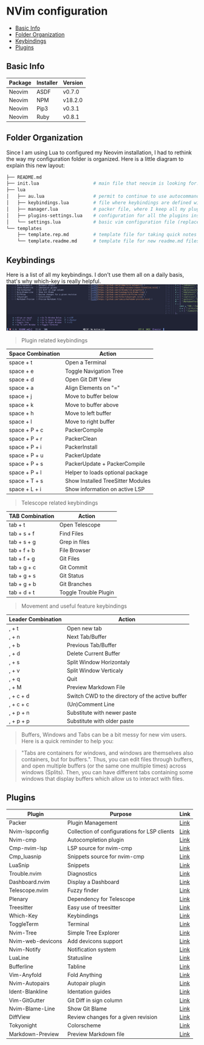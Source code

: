 # NVim configuration

- [Basic Info](#basic-info)
- [Folder Organization](#folder-organization)
- [Keybindings](#keybindings)
- [Plugins](#plugins)

## Basic Info

| Package | Installer | Version |
|---------|-----------|---------|
| Neovim  | ASDF      | v0.7.0  |
| Neovim  | NPM       | v18.2.0 |
| Neovim  | Pip3      | v0.3.1  |
| Neovim  | Ruby      | v0.8.1  |

## Folder Organization

Since I am using Lua to configured my Neovim installation, I had to rethink the way my configuration folder is organized.
Here is a little diagram to explain this new layout:
```sh
├── README.md
├── init.lua                    # main file that neovim is looking for. Bring together all the sub-configuration files.
├── lua                         
│   ├── au.lua                  # permit to continue to use autocommands on LUA configuration.
│   ├── keybindings.lua         # file where keybindings are defined with the help of the which-key plugin.
│   ├── manager.lua             # packer file, where I keep all my plugins.
│   ├── plugins-settings.lua    # configuration for all the plugins installed in the file above.
│   └── settings.lua            # basic vim configuration file (replacement for my old init.vim).
└── templates
    ├── template.rep.md         # template file for taking quick notes during meetings.
    └── template.readme.md      # template file for new readme.md files.
```

## Keybindings

Here is a list of all my keybindings.
I don't use them all on a daily basis, that's why which-key is really helpful.
![which-key demo](./../images/which-key.png)


> Plugin related keybindings

| Space Combination | Action |
|-------------|--------|
| space + t   | Open a Terminal |
| space + e   | Toggle Navigation Tree |
| space + d   | Open Git Diff View |
| space + a   | Align Elements on "=" |
| space + j   | Move to buffer below |
| space + k   | Move to buffer above |
| space + h   | Move to left buffer |
| space + l   | Move to right buffer |
| space + P + c   | PackerCompile |
| space + P + r   | PackerClean |
| space + P + i   | PackerInstall |
| space + P + u   | PackerUpdate |
| space + P + s   | PackerUpdate + PackerCompile |
| space + P + l   | Helper to loads optional package |
| space + T + s   | Show Installed TreeSitter Modules |
| space + L + i   | Show information on active LSP |

> Telescope related keybindings

| TAB Combination | Action |
|-------------|--------|
| tab + t     | Open Telescope |
| tab + s + f | Find Files |
| tab + s + g | Grep in files |
| tab + f + b | File Browser |
| tab + f + g | Git Files |
| tab + g + c | Git Commit |
| tab + g + s | Git Status |
| tab + g + b | Git Branches |
| tab + d + t | Toggle Trouble Plugin |

> Movement and useful feature keybindings

| Leader Combination | Action |
|-------------|--------|
| , + t       | Open new tab |
| , + n       | Next Tab/Buffer |
| , + b       | Previous Tab/Buffer |
| , + d       | Delete Current Buffer |
| , + s       | Split Window Horizontaly |
| , + v       | Split Window Verticaly |
| , + q       | Quit |
| , + M       | Preview Markdown File |
| , + c + d   | Switch CWD to the directory of the active buffer | 
| , + c + c   | (Un)Comment Line | 
| , + p + n   | Substitute with newer paste | 
| , + p + p   | Substitute with older paste| 

> Buffers, Windows and Tabs can be a bit messy for new vim users.
> Here is a quick reminder to help you:

> "Tabs are containers for windows, and windows are themselves also containers, but for buffers.".
> Thus, you can edit files through buffers, and open multiple buffers (or the same one multiple times) across windows (Splits).
> Then, you can have different tabs containing some windows that display buffers which allow us to interact with files.

## Plugins

| Plugin | Purpose | Link |
|--------|---------|------|
| Packer            | Plugin Management                             | [Link](https://github.com/wbthomason/packer.nvim) |
| Nvim-lspconfig    | Collection of configurations for LSP clients  | [Link](https://github.com/neovim/nvim-lspconfig) |
| Nvim-cmp          | Autocompletion plugin                         | [Link](https://github.com/hrsh7th/nvim-cmp) |
| Cmp-nvim-lsp      | LSP source for nvim-cmp                       | [Link](https://github.com/hrsh7th/cmp-nvim-lsp) |
| Cmp_luasnip       | Snippets source for nvim-cmp                  | [Link](https://github.com/saadparwaiz1/cmp_luasnip) |
| LuaSnip           | Snippets                                      | [Link](https://github.com/L3MON4D3/LuaSnip) |
| Trouble.nvim      | Diagnostics                                   | [Link](https://github.com/folke/trouble.nvim) |
| Dashboard.nvim    | Display a Dashboard                           | [Link](https://github.com/glepnir/dashboard-nvim) |
| Telescope.nvim    | Fuzzy finder                                  | [Link](https://github.com/nvim-telescope/telescope.nvim) |
| Plenary           | Dependency for Telescope                      | [Link](https://github.com/nvim-lua/plenary.nvim) |
| Treesitter        | Easy use of treesitter                        | [Link](https://github.com/nvim-treesitter/nvim-treesitter) |
| Which-Key         | Keybindings                                   | [Link](https://github.com/folke/which-key.nvim) |
| ToggleTerm        | Terminal                                      | [Link](https://github.com/akinsho/toggleterm.nvim) |
| Nvim-Tree         | Simple Tree Explorer                          | [Link](https://github.com/kyazdani42/nvim-tree.lua) |
| Nvim-web-devicons | Add devicons support                          | [Link](https://github.com/kyazdani42/nvim-web-devicons) |
| Nvim-Notify       | Notification system                           | [Link](https://github.com/rcarriga/nvim-notify) |
| LuaLine           | Statusline                                    | [Link](https://github.com/nvim-lualine/lualine.nvim) |
| Bufferline        | Tabline                                       | [Link](https://github.com/akinsho/bufferline.nvim) |
| Vim-Anyfold       | Fold Anything                                 | [Link](https://github.com/pseewald/vim-anyfold) |
| Nvim-Autopairs    | Autopair plugin                               | [Link](https://github.com/windwp/nvim-autopairs) |
| Ident-Blankline   | Identation guides                             | [Link](https://github.com/lukas-reineke/indent-blankline.nvim) |
| Vim-GitGutter     | Git Diff in sign column                       | [Link](https://github.com/airblade/vim-gitgutter) |
| Nvim-Blame-Line   | Show Git Blame                                | [Link](https://github.com/tveskag/nvim-blame-line) |
| DiffView          | Review changes for a given revision           | [Link](https://github.com/sindrets/diffview.nvim) |
| Tokyonight        | Colorscheme                                   | [Link](https://github.com/folke/tokyonight.nvim) |
| Markdown-Preview  | Preview Markdown file                         | [Link](https://github.com/iamcco/markdown-preview.nvim) |

